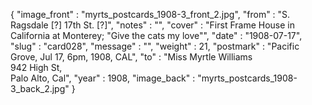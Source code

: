 {
  "image_front" : "myrts_postcards_1908-3_front_2.jpg",
  "from" : "S. Ragsdale [?] 17th St. [?]",
  "notes" : "",
  "cover" : "First Frame House in California at Monterey; \"Give the cats my love\"",
  "date" : "1908-07-17",
  "slug" : "card028",
  "message" : "",
  "weight" : 21,
  "postmark" : "Pacific Grove, Jul 17, 6pm, 1908, CAL",
  "to" : "Miss Myrtle Williams<br>942 High St,<br>Palo Alto, Cal",
  "year" : 1908,
  "image_back" : "myrts_postcards_1908-3_back_2.jpg"
}

